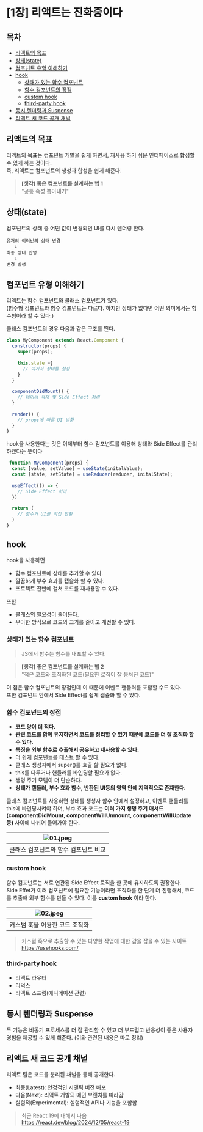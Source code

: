 # [1장] 리액트는 진화중이다

## 목차
- [리액트의 목표](#리액트의-목표)
- [상태(state)](#상태state)
- [컴포넌트 유형 이해하기](#컴포넌트-유형-이해하기)
- [hook](#hook)
  * [상태가 있는 함수 컴포넌트](#상태가-있는-함수-컴포넌트)
  * [함수 컴포넌트의 장점](#함수-컴포넌트의-장점)
  * [custom hook](#custom-hook)
  * [third-party hook](#third-party-hook)
- [동시 렌더링과 Suspense](#동시-렌더링과-Suspense)
- [리액트 새 코드 공개 채널](#리액트-새-코드-공개-채널)

## 리액트의 목표
리액트의 목표는 컴포넌트 개발을 쉽게 하면서, 재사용 하기 쉬운 인터페이스로 합성할 수 있게 하는 것이다.  
즉, 리액트는 컴포넌트의 생성과 합성을 쉽게 해준다.

> **[생각] 좋은 컴포넌트를 설계하는 법 1**  
> "공통 속성 뽑아내기"

## 상태(state)
컴포넌트의 상태 중 어떤 값이 변경되면 UI를 다시 렌더링 한다.
```text
유저의 여러번의 상태 변경  
   ↓
최종 상태 반영
   ↓
변경 발생
```

## 컴포넌트 유형 이해하기
리액트는 함수 컴포넌트와 클래스 컴포넌트가 있다.  
(함수형 컴포넌트와 함수 컴포넌트는 다르다. 하지만 상태가 없다면 어떤 의미에서는 함수형이라 할 수 있다.)

클래스 컴포넌트의 경우 다음과 같은 구조를 띈다.
```jsx
class MyComponent extends React.Component {
  constructor(props) {
    super(props);
    
    this.state ={
      // 여기서 상태를 설정
    }
  }
  
  componentDidMount() {
    // 데이터 적재 및 Side Effect 처리
  }
  
  render() {
    // props에 따른 UI 반환
  }
}
```
hook을 사용한다는 것은 이제부터 함수 컴포넌트를 이용해 상태와 Side Effect를 관리하겠다는 뜻이다
```jsx
 function MyComponent(props) {
  const [value, setValue] = useState(initalValue);
  const [state, setState] = useReducer(reducer, initalState);
  
  useEffect(() => {
    // Side Effect 처리
  })
  
  return (
    // 함수가 UI를 직접 반환
  )
}
```

## hook
hook을 사용하면 
- 함수 컴포넌트에 상태를 추가할 수 있다. 
- 깔끔하게 부수 효과를 캡슐화 할 수 있다.
- 프로젝트 전반에 걸쳐 코드를 재사용할 수 있다.  

또한
- 클래스의 필요성이 줄어든다.
- 우아한 방식으로 코드의 크기를 줄이고 개선할 수 있다.

### 상태가 있는 함수 컴포넌트
> JS에서 함수는 함수를 내포할 수 있다.

> **[생각] 좋은 컴포넌트를 설계하는 법 2**  
> "적은 코드와 조직화된 코드(필요한 로직이 잘 뭉쳐진 코드)"

이 점은 함수 컴포넌트의 장점인데 이 때문에 이벤트 핸들러를 포함할 수도 있다.  
또한 컴포넌트 안에서 Side Effect를 쉽게 캡슐화 할 수 있다.


### 함수 컴포넌트의 장점
- **코드 양이 더 적다.**
- **관련 코드를 함께 유지하면서 코드를 정리할 수 있기 때문에 코드를 더 잘 조직화 할 수 있다.**
- **특징을 외부 함수로 추출해서 공유하고 재사용할 수 있다.**
- 더 쉽게 컴포넌트를 테스트 할 수 있다.
- 클래스 생성자에서 super()를 호출 할 필요가 없다.
- this를 다루거나 핸들러를 바인딩할 필요가 없다.
- 생명 주기 모델이 더 단순하다.
- **상태가 핸들러, 부수 효과 함수, 반환된 UI등의 영역 안에 지역적으로 존재한다.**

클래스 컴포넌트를 사용하면 상태를 생성자 함수 안에서 설정하고, 이벤트 핸들러를 this에 바인딩시켜야 하며, 부수 효과 코드는 **여러 가지 생명 주기 매서드(componentDidMount, componentWillUnmount, componentWillUpdate 등)** 사이에 나뉘어 들어가야 한다.

| ![01.jpeg](assets/1%EC%9E%A5/01.jpeg) |
|:-------------------------------------:|
|         클래스 컴포넌트와 함수 컴포넌트 비교          |

### custom hook
함수 컴포넌트는 서로 연관된 Side Effect 로직을 한 곳에 유지하도록 권장한다.  
Side Effet가 여러 컴포넌트에 필요한 기능이라면 조직화를 한 단계 더 진행해서, 코드를 추출해 외부 함수를 만들 수 있다.
이를 **custom hook** 이라 한다.

| ![02.jpeg](assets/1%EC%9E%A5/02.jpeg) |
|:-------------------------------------:|
|           커스텀 훅을 이용한 코드 조직화           |


> 커스텀 훅으로 추출할 수 있는 다양한 작업에 대한 감을 잡을 수 있는 사이트  
> https://usehooks.com/

### third-party hook

- 리액트 라우터
- 리덕스
- 리액트 스프링(애니메이션 관련)

## 동시 렌더링과 Suspense
두 기능은 비동기 프로세스를 더 잘 관리할 수 있고 더 부드럽고 반응성이 좋은 사용자 경험을 제공할 수 있게 해준다.
(이와 관련된 내용은 따로 정리)

## 리액트 새 코드 공개 채널
리액트 팀은 코드를 분리된 채널을 통해 공개한다.
- 최종(Latest): 안정적인 시앤틱 버전 배포
- 다음(Next): 리액트 개발의 메인 브랜치를 따라감
- 실험적(Experimental): 실험적인 API나 기능을 포함함

> 최근 React 19에 대해서 나옴  
> https://react.dev/blog/2024/12/05/react-19









